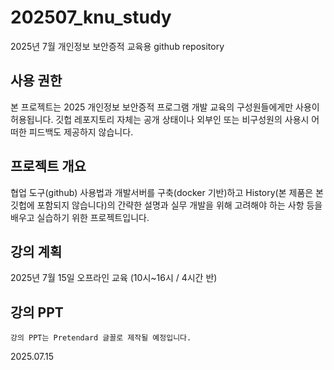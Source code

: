 # 202507_knu_study
2025년 7월 개인정보 보안증적 교육용 github repository

## 사용 권한

본 프로젝트는 2025 개인정보 보안증적 프로그램 개발 교육의 구성원들에게만 사용이 허용됩니다. 깃헙 레포지토리 자체는 공개 상태이나 외부인 또는 비구성원의 사용시 어떠한 피드백도 제공하지 않습니다.

## 프로젝트 개요

협업 도구(github) 사용법과 개발서버를 구축(docker 기반)하고 History(본 제품은 본 깃헙에 포함되지 않습니다)의 간략한 설명과 실무 개발을 위해 고려해야 하는 사항 등을 배우고 실습하기 위한 프로젝트입니다.

## 강의 계획

2025년 7월 15일 오프라인 교육 (10시~16시 / 4시간 반)

## 강의 PPT

    강의 PPT는 Pretendard 글꼴로 제작될 예정입니다. 

2025.07.15
